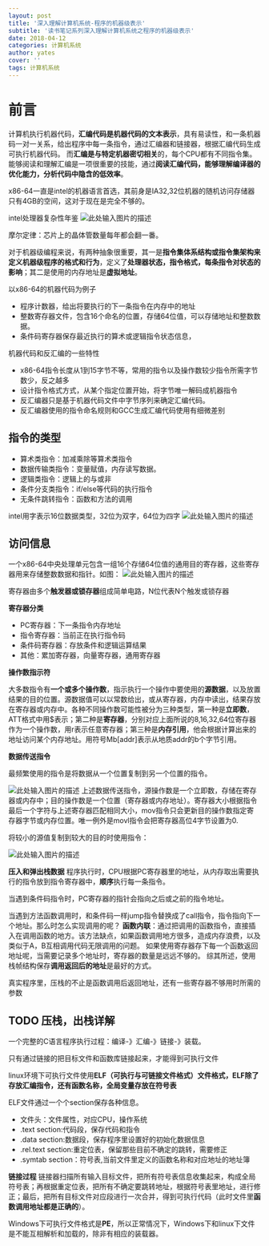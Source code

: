 ```yaml
---
layout: post
title: '深入理解计算机系统-程序的机器级表示'
subtitle: '读书笔记系列深入理解计算机系统之程序的机器级表示'
date: 2018-04-12
categories: 计算机系统
author: yates
cover: ''
tags: 计算机系统
---
```


# 前言
计算机执行机器代码，**汇编代码是机器代码的文本表示**，具有易读性，和一条机器码一对一关系，给出程序中每一条指令，通过汇编器和链接器，根据汇编代码生成可执行机器代码。
而**汇编是与特定机器密切相关**的，每个CPU都有不同指令集。
能够阅读和理解汇编是一项很重要的技能，通过**阅读汇编代码，能够理解编译器的优化能力，分析代码中隐含的低效率**。

x86-64一直是intel的机器语言首选，其前身是IA32,32位机器的随机访问存储器只有4GB的空间，这对于现在是完全不够的。

intel处理器复杂性年鉴
![此处输入图片的描述](http://yatesblog.oss-cn-shenzhen.aliyuncs.com/img/computer-system-Perspective/5.png)

摩尔定律：芯片上的晶体管数量每年都会翻一番。

对于机器级编程来说，有两种抽象很重要，其一是**指令集体系结构或指令集架构来定义机器级程序的格式和行为**，定义了**处理器状态，指令格式，每条指令对状态的影响**；其二是使用的内存地址是**虚拟地址**。

以x86-64的机器代码为例子
- 程序计数器，给出将要执行的下一条指令在内存中的地址
- 整数寄存器文件，包含16个命名的位置，存储64位值，可以存储地址和整数数据。
- 条件码寄存器保存最近执行的算术或逻辑指令状态信息，

机器代码和反汇编的一些特性
- x86-64指令长度从1到15字节不等，常用的指令以及操作数较少指令所需字节数少，反之越多
- 设计指令格式方式，从某个指定位置开始，将字节唯一解码成机器指令
- 反汇编器只是基于机器代码文件中字节序列来确定汇编代码。
- 反汇编器使用的指令命名规则和GCC生成汇编代码使用有细微差别

## 指令的类型

- 算术类指令：加减乘除等算术类指令
- 数据传输类指令：变量赋值，内存读写数据。
- 逻辑类指令：逻辑上的与或非
- 条件分支类指令：if/else等代码的执行指令
- 无条件跳转指令：函数和方法的调用


intel用字表示16位数据类型，32位为双字，64位为四字
![此处输入图片的描述](http://yatesblog.oss-cn-shenzhen.aliyuncs.com/img/computer-system-Perspective/6.png)

## 访问信息
一个x86-64中央处理单元包含一组16个存储64位值的通用目的寄存器，这些寄存器用来存储整数数据和指针。如图：
![此处输入图片的描述](http://yatesblog.oss-cn-shenzhen.aliyuncs.com/img/computer-system-Perspective/7.png)

寄存器由多个**触发器或锁存器**组成简单电路，N位代表N个触发或锁存器

**寄存器分类**

- PC寄存器：下一条指令内存地址
- 指令寄存器：当前正在执行指令码
- 条件码寄存器：存放条件和逻辑运算结果
- 其他：累加寄存器，向量寄存器，通用寄存器

**操作数指示符**

大多数指令有**一个或多个操作数**，指示执行一个操作中要使用的**源数据**，以及放置结果的目的位置。源数据值可以以常数给出，或从寄存器，内存中读出，结果存放在寄存器或内存中。各种不同操作数可能性被分为三种类型，第一种是**立即数**，ATT格式中用$表示；第二种是**寄存器**，分别对应上面所说的8,16,32,64位寄存器作为一个操作数，用r表示任意寄存器；第三种是**内存引用**，他会根据计算出来的地址访问某个内存地址。用符号Mb[addr]表示从地质addr的b个字节引用。

**数据传送指令**

最频繁使用的指令是将数据从一个位置复制到另一个位置的指令。

![此处输入图片的描述](http://yatesblog.oss-cn-shenzhen.aliyuncs.com/img/computer-system-Perspective/8.png)
上述数据传送指令，源操作数是一个立即数，存储在寄存器或内存中；目的操作数是一个位置（寄存器或内存地址）。寄存器大小根据指令最后一个字符与上述寄存器匹配相同大小，mov指令只会更新目的操作数指定寄存器字节或内存位置。唯一例外是movl指令会把寄存器高位4字节设置为0.

将较小的源值复制到较大的目的时使用指令：

![此处输入图片的描述](http://yatesblog.oss-cn-shenzhen.aliyuncs.com/img/computer-system-Perspective/10.png)

**压入和弹出栈数据**
程序执行时，CPU根据PC寄存器里的地址，从内存取出需要执行的指令放到指令寄存器中，**顺序**执行每一条指令。

当遇到条件码指令时，PC寄存器的指针会指向之后或之前的指令地址。

当遇到方法函数调用时，和条件码一样jump指令替换成了call指令，指令指向下一个地址。那么时怎么实现调用的呢？
**函数内联**：通过把调用的函数指令，直接插入在调用函数的地方。该方法缺点，如果函数调用地方很多，造成内存浪费，以及类似于A，B互相调用代码无限调用的问题。
如果使用寄存器存下每一个函数返回地址呢，当需要记录多个地址时，寄存器的数量是远远不够的。
综其所述，使用栈帧结构保存**调用返回后的地址**是最好的方式。

真实程序里，压栈的不止是函数调用后返回地址，还有一些寄存器不够用时所需的参数

## TODO 压栈，出栈详解


一个完整的C语言程序执行过程：编译-》汇编-》链接-》装载。

只有通过链接的把目标文件和函数库链接起来，才能得到可执行文件

linux环境下可执行文件使用**ELF（可执行与可链接文件格式）**文件格式，ELF除了存放汇编指令，还有函数名称，全局变量存放在**符号表**

ELF文件通过一个个section保存各种信息。
- 文件头：文件属性，对应CPU，操作系统
- .text section:代码段，保存代码和指令
- .data section:数据段，保存程序里设置好的初始化数据信息
- .rel.text section:重定位表，保留那些目前不确定的跳转，需要修正
- .symtab section：符号表,当前文件里定义的函数名称和对应地址的地址簿

**链接过程**
链接器扫描所有输入目标文件，把所有符号表信息收集起来，构成全局符号表；再根据重定位表，把所有不确定要跳转地址，根据符号表里地址，进行修正；最后，把所有目标文件对应段进行一次合并，得到可执行代码（此时文件里**函数调用地址都是正确的**）。

Windows下可执行文件格式是**PE**，所以正常情况下，Windows下和linux下文件是不能互相解析和加载的，除非有相应的装载器。



